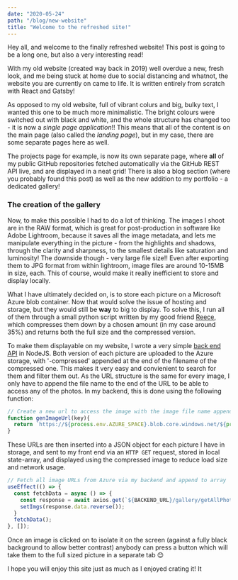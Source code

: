 ```yaml
---
date: "2020-05-24"
path: "/blog/new-website"
title: "Welcome to the refreshed site!"
---
```

Hey all, and welcome to the finally refreshed website! This post is going to be a long one, but also a very interesting read!

With my old website (created way back in 2019) well overdue a new, fresh look, and me being stuck at home due to social distancing and whatnot, the website you are currently on came to life. It is written entirely from scratch with React and Gatsby!

As opposed to my old website, full of vibrant colurs and big, bulky text, I wanted this one to be much more minimalistic. The bright colours were switched out with black and white, and the whole structure has changed too - it is now a _single page application_!! This means that all of the content is on the main page (also called the _landing page_), but in my case, there are some separate pages here as well.

The projects page for example, is now its own separate page, where __all__ of my public GitHub repositories fetched automatically via the GitHub REST API live, and are displayed in a neat grid! There is also a blog section (where you probably found this post) as well as the new addition to my portfolio - a dedicated gallery!

### __The creation of the gallery__
  
Now, to make this possible I had to do a lot of thinking. The images I shoot are in the RAW format, which is great for post-production in software like Adobe Lightroom, because it saves all the image metadata, and lets me manipulate everything in the picture - from the highlights and shadows, through the clarity and sharpness, to the smallest details like saturation and luminosity! The downside though - very large file size!! Even after exporting them to JPG format from within lightroom, image files are around 10-15MB in size, each. This of course, would make it really inefficient to store and display locally.

What I have ultimately decided on, is to store each picture on a Microsoft Azure blob container. Now that would solve the issue of hosting and storage, but they would still be __way__ to big to display. To solve this, I run all of them through a small python script written by my good friend [Reece](http://reecemercer.dev), which compresses them down by a chosen amount (in my case around 35%) and returns both the full size and the compressed version.

To make them displayable on my website, I wrote a very simple [back end API](https://github.com/PiotrRut/prutkowski.tech-backend) in NodeJS. Both version of each picture are uploaded to the Azure storage, with '-compressed' appended at the end of the filename of the compressed one. This makes it very easy and convienient to search for them and filter them out. As the URL structure is the same for every image, I only have to append the file name to the end of the URL to be able to access any of the photos. In my backend, this is done using the following function:

```javascript
// Create a new url to access the image with the image file name appended at the end
function genImageUrl(key){
  return `https://${process.env.AZURE_SPACE}.blob.core.windows.net/${process.env.AZURE_CONTAINER}/${key}`
}
```

These URLs are then inserted into a JSON object for each picture I have in storage, and sent to my front end via an ```HTTP GET``` request, stored in local state-array, and displayed using the compressed image to reduce load size and network usage.

```javascript
// Fetch all image URLs from Azure via my backend and append to array
useEffect(() => {
  const fetchData = async () => {
    const response = await axios.get(`${BACKEND_URL}/gallery/getAllPhotos`);
    setImgs(response.data.reverse());
  }
  fetchData();
}, []);
```

Once an image is clicked on to isolate it on the screen (against a fully black background to allow better contrast) anybody can press a button which will take them to the full sized picture in a separate tab 😊

I hope you will enjoy this site just as much as I enjoyed crating it! It

